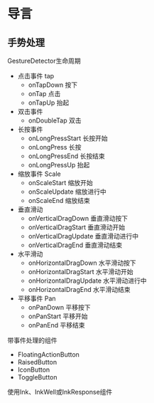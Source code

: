 # 导言

## 手势处理

GestureDetector生命周期

- 点击事件 tap
  - onTapDown 按下
  - onTap 点击
  - onTapUp 抬起
- 双击事件
  - onDoubleTap 双击
- 长按事件
  - onLongPressStart 长按开始
  - onLongPress 长按
  - onLongPressEnd 长按结束
  - onLongPressUp 抬起
- 缩放事件 Scale
  - onScaleStart 缩放开始
  - onScaleUpdate 缩放进行中
  - onScaleEnd 缩放结束
- 垂直滑动
  - onVerticalDragDown 垂直滑动按下
  - onVerticalDragStart 垂直滑动开始
  - onVerticalDragUpdate 垂直滑动进行中
  - onVerticalDragEnd 垂直滑动结束
- 水平滑动
  - onHorizontalDragDown 水平滑动按下
  - onHorizontalDragStart 水平滑动开始
  - onHorizontalDragUpdate 水平滑动进行中
  - onHorizontalDragEnd 水平滑动结束
- 平移事件 Pan
  - onPanDown 平移按下
  - onPanStart 平移开始
  - onPanEnd 平移结束

带事件处理的组件

- FloatingActionButton
- RaisedButton
- IconButton
- ToggleButton

使用Ink、InkWell或InkResponse组件